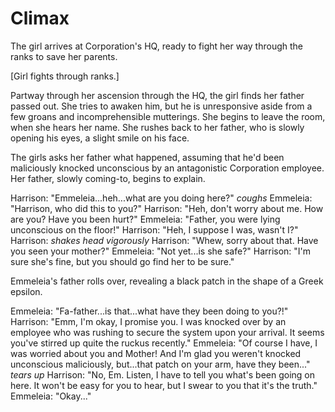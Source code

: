 Climax
======

The girl arrives at Corporation's HQ, ready to fight her way through the ranks
to save her parents.

[Girl fights through ranks.]

Partway through her ascension through the HQ, the girl finds her father passed
out. She tries to awaken him, but he is unresponsive aside from a few groans and
incomprehensible mutterings. She begins to leave the room, when she hears her
name. She rushes back to her father, who is slowly opening his eyes, a slight
smile on his face.

The girls asks her father what happened, assuming that he'd been maliciously
knocked unconscious by an antagonistic Corporation employee. Her father, slowly
coming-to, begins to explain.

Harrison: "Emmeleia...heh...what are you doing here?" *coughs*
Emmeleia: "Harrison, who did this to you?"
Harrison: "Heh, don't worry about me. How are you? Have you been hurt?"
Emmeleia: "Father, you were lying unconscious on the floor!"
Harrison: "Heh, I suppose I was, wasn't I?"
Harrison: *shakes head vigorously*
Harrison: "Whew, sorry about that. Have you seen your mother?"
Emmeleia: "Not yet...is she safe?"
Harrison: "I'm sure she's fine, but you should go find her to be sure."

Emmeleia's father rolls over, revealing a black patch in the shape of a Greek
epsilon.

Emmeleia: "Fa-father...is that...what have they been doing to you?!"
Harrison: "Emm, I'm okay, I promise you. I was knocked over by an employee
           who was rushing to secure the system upon your arrival. It seems
           you've stirred up quite the ruckus recently."
Emmeleia: "Of course I have, I was worried about you and Mother! And I'm glad
           you weren't knocked unconscious maliciously, but...that patch on your
           arm, have they been..." *tears up*
Harrison: "No, Em. Listen, I have to tell you what's been going on here. It
           won't be easy for you to hear, but I swear to you that it's the
           truth."
Emmeleia: "Okay..."

